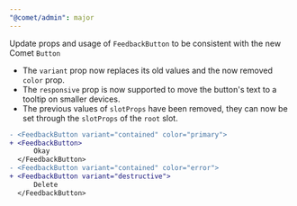 ```yaml
---
"@comet/admin": major
---
```


Update props and usage of `FeedbackButton` to be consistent with the new Comet `Button`

- The `variant` prop now replaces its old values and the now removed `color` prop.
- The `responsive` prop is now supported to move the button's text to a tooltip on smaller devices.
- The previous values of `slotProps` have been removed, they can now be set through the `slotProps` of the `root` slot.

```diff
- <FeedbackButton variant="contained" color="primary">
+ <FeedbackButton>
      Okay
  </FeedbackButton>
- <FeedbackButton variant="contained" color="error">
+ <FeedbackButton variant="destructive">
      Delete
  </FeedbackButton>
```
